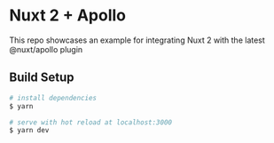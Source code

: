 # Nuxt 2 + Apollo

This repo showcases an example for integrating Nuxt 2 with the latest @nuxt/apollo plugin

## Build Setup

``` bash
# install dependencies
$ yarn

# serve with hot reload at localhost:3000
$ yarn dev